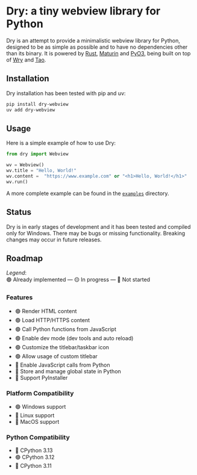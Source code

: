 # Dry: a tiny webview library for Python

Dry is an attempt to provide a minimalistic webview library for Python, designed to be as simple as possible and to have no dependencies other than its binary. It is powered by [Rust](https://www.rust-lang.org/), [Maturin](https://github.com/PyO3/maturin) and [PyO3](https://github.com/PyO3/pyo3), being built on top of [Wry](https://github.com/tauri-apps/wry) and [Tao](https://github.com/tauri-apps/tao).

## Installation

Dry installation has been tested with pip and uv:

```bash
pip install dry-webview
uv add dry-webview
```
## Usage

Here is a simple example of how to use Dry:

```python
from dry import Webview

wv = Webview()
wv.title = "Hello, World!"
wv.content =  "https://www.example.com" or "<h1>Hello, World!</h1>"
wv.run()
```

A more complete example can be found in the [`examples`](https://github.com/barradasotavio/dry/tree/master/examples) directory.

## Status

Dry is in early stages of development and it has been tested and compiled only for Windows. There may be bugs or missing functionality. Breaking changes may occur in future releases.

## Roadmap

*Legend*:  
🟢 Already implemented — 🟡 In progress — 🔴 Not started

### Features
- 🟢 Render HTML content
- 🟢 Load HTTP/HTTPS content
- 🟢 Call Python functions from JavaScript
- 🟢 Enable dev mode (dev tools and auto reload)
- 🟢 Customize the titlebar/taskbar icon
- 🟢 Allow usage of custom titlebar
- 🔴 Enable JavaScript calls from Python
- 🔴 Store and manage global state in Python
- 🔴 Support PyInstaller

### Platform Compatibility
- 🟢 Windows support
- 🔴 Linux support
- 🔴 MacOS support

### Python Compatibility
- 🔴 CPython 3.13
- 🟢 CPython 3.12
- 🔴 CPython 3.11